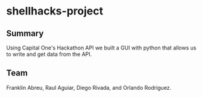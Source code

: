 # shellhacks-project

## Summary

Using Capital One's Hackathon API we built a GUI with python that allows us to write and get data from the API.

## Team

Franklin Abreu, Raul Aguiar, Diego Rivada, and Orlando Rodriguez.
